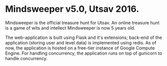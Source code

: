 # Mindsweeper v5.0, Utsav 2016.

Mindsweeper is the official treasure hunt for Utsav.
An online treasure hunt is a game of wits and intellect
Mindsweeper is now 5 years old.

The web-application is built using Flask and it's extensions; back-end of the application (storing user and level data) is implemented using redis. As of now, the application is hosted on a free-tier instance of Google Compute Engine. For handling concurrency, the application runs on top of gunicorn to handle concurrency.
